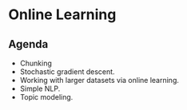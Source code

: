 # Online Learning

## Agenda  
- Chunking  
- Stochastic gradient descent.    
- Working with larger datasets via online learning.  
- Simple NLP.  
- Topic modeling.  
